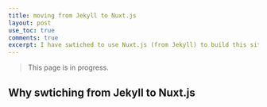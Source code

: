 ```yaml
---
title: moving from Jekyll to Nuxt.js
layout: post
use_toc: true
comments: true
excerpt: I have swtiched to use Nuxt.js (from Jekyll) to build this site. I will talk about the reasons for the switch, the challenges occured and how I addressed them.
---
```


> This page is in progress.

## Why swtiching from Jekyll to Nuxt.js
